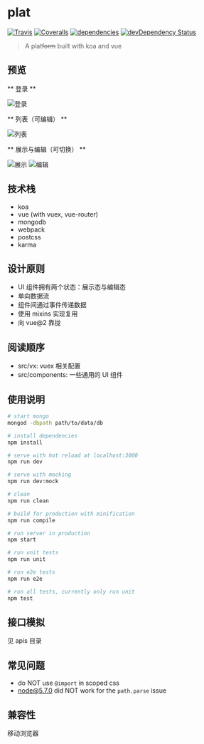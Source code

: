 # plat

[![Travis](https://img.shields.io/travis/crossjs/plat.svg?style=flat-square)](https://github.com/crossjs/plat)
[![Coveralls](https://img.shields.io/coveralls/crossjs/plat.svg?style=flat-square)](https://github.com/crossjs/plat)
[![dependencies](https://david-dm.org/crossjs/plat.svg?style=flat-square)](https://david-dm.org/crossjs/plat)
[![devDependency Status](https://david-dm.org/crossjs/plat/dev-status.svg?style=flat-square)](https://david-dm.org/crossjs/plat#info=devDependencies)

> A plat<del>form</del> built with koa and vue

## 预览

** 登录 **

![登录](http://hbimg.b0.upaiyun.com/31170a5d7dc67feecebed4709823cd5c415d7eba53ae-uA9uCz_fw554)

** 列表（可编辑） **

![列表](http://hbimg.b0.upaiyun.com/1525d851854ffad81b7718fc9de940df219447909663-JshDPh_fw658)

** 展示与编辑（可切换） **

![展示](http://hbimg.b0.upaiyun.com/ebb39b86beaa09d0d954e9feac9fa34593e0f2c66501-QsBGNS_fw658)
![编辑](http://hbimg.b0.upaiyun.com/91d37d633286ad29c65208bfb2dc1b1f34b0f2436bba-EFMrTx_fw658)

## 技术栈

- koa
- vue (with vuex, vue-router)
- mongodb
- webpack
- postcss
- karma

## 设计原则

- UI 组件拥有两个状态：展示态与编辑态
- 单向数据流
- 组件间通过事件传递数据
- 使用 mixins 实现复用
- 向 vue@2 靠拢

## 阅读顺序

- src/vx: vuex 相关配置
- src/components: 一些通用的 UI 组件

## 使用说明

``` bash
# start mongo
mongod -dbpath path/to/data/db

# install dependencies
npm install

# serve with hot reload at localhost:3000
npm run dev

# serve with mocking
npm run dev:mock

# clean
npm run clean

# build for production with minification
npm run compile

# run server in production
npm start

# run unit tests
npm run unit

# run e2e tests
npm run e2e

# run all tests, currently only run unit
npm test
```

## 接口模拟

见 apis 目录

## 常见问题

- do NOT use `@import` in scoped css
- node@5.7.0 did NOT work for the `path.parse` issue

## 兼容性

移动浏览器
